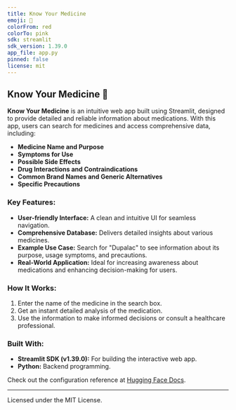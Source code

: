 ```yaml
---
title: Know Your Medicine
emoji: 💊
colorFrom: red
colorTo: pink
sdk: streamlit
sdk_version: 1.39.0
app_file: app.py
pinned: false
license: mit
---
```


## Know Your Medicine 💊

**Know Your Medicine** is an intuitive web app built using Streamlit, designed to provide detailed and reliable information about medications. With this app, users can search for medicines and access comprehensive data, including:

- **Medicine Name and Purpose**  
- **Symptoms for Use**  
- **Possible Side Effects**  
- **Drug Interactions and Contraindications**  
- **Common Brand Names and Generic Alternatives**  
- **Specific Precautions**

### Key Features:

- **User-friendly Interface:** A clean and intuitive UI for seamless navigation.
- **Comprehensive Database:** Delivers detailed insights about various medicines.
- **Example Use Case:** Search for "Dupalac" to see information about its purpose, usage symptoms, and precautions.
- **Real-World Application:** Ideal for increasing awareness about medications and enhancing decision-making for users.

### How It Works:
1. Enter the name of the medicine in the search box.  
2. Get an instant detailed analysis of the medication.  
3. Use the information to make informed decisions or consult a healthcare professional.

### Built With:
- **Streamlit SDK (v1.39.0):** For building the interactive web app.
- **Python:** Backend programming.

Check out the configuration reference at [Hugging Face Docs](https://huggingface.co/docs/hub/spaces-config-reference).

---

Licensed under the MIT License.
